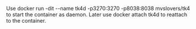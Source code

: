 Use docker run -dit --name tk4d -p3270:3270 -p8038:8038 mvslovers/tk4 to start the container as daemon.
Later use docker attach tk4d to reattach to the container.
